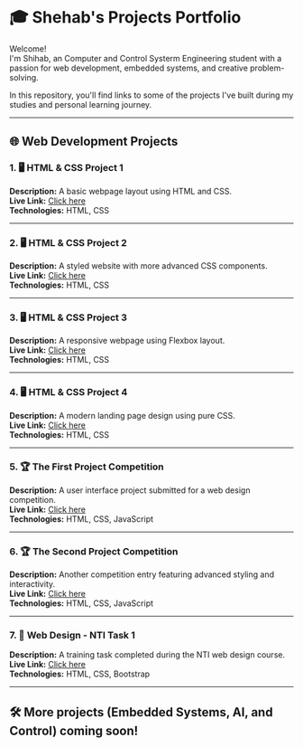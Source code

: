 # 🎓 Shehab's Projects Portfolio

Welcome!  
I'm Shihab, an Computer and Control Systerm Engineering student with a passion for web development, embedded systems, and creative problem-solving.

In this repository, you'll find links to some of the projects I've built during my studies and personal learning journey.

---

## 🌐 Web Development Projects

### 1. 🖥️ HTML & CSS Project 1  
**Description:** A basic webpage layout using HTML and CSS.  
**Live Link:** [Click here](https://shehap152.github.io/HTML_And_CSS_project_1/)  
**Technologies:** HTML, CSS

---

### 2. 🖥️ HTML & CSS Project 2  
**Description:** A styled website with more advanced CSS components.  
**Live Link:** [Click here](https://shehap152.github.io/HTML_And_CSS_project_2/)  
**Technologies:** HTML, CSS

---

### 3. 🖥️ HTML & CSS Project 3  
**Description:** A responsive webpage using Flexbox layout.  
**Live Link:** [Click here](https://shehap152.github.io/HTML_And_CSS_project_3/)  
**Technologies:** HTML, CSS

---

### 4. 🖥️ HTML & CSS Project 4  
**Description:** A modern landing page design using pure CSS.  
**Live Link:** [Click here](https://shehap152.github.io/HTML_And_CSS_project_4/)  
**Technologies:** HTML, CSS

---

### 5. 🏆 The First Project Competition  
**Description:** A user interface project submitted for a web design competition.  
**Live Link:** [Click here](https://shehap152.github.io/The_first_project_competition/)  
**Technologies:** HTML, CSS, JavaScript

---

### 6. 🏆 The Second Project Competition  
**Description:** Another competition entry featuring advanced styling and interactivity.  
**Live Link:** [Click here](https://shehap152.github.io/The_second_project_competition/)  
**Technologies:** HTML, CSS, JavaScript

---

### 7. 📝 Web Design - NTI Task 1  
**Description:** A training task completed during the NTI web design course.  
**Live Link:** [Click here](https://shehap152.github.io/Web_Design_NTI_Task_1/)  
**Technologies:** HTML, CSS, Bootstrap

---

## 🛠️ More projects (Embedded Systems, AI, and Control) coming soon!
